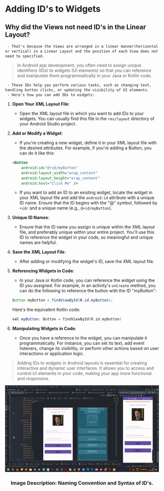 # Adding ID's to Widgets

  ## Why did the Views not need ID's in the Linear Layout?
     - That's because the Views are arranged in a linear manner(horizontal or vertical) in a Linear Layout and the position of each View does not need to specified.

> In Android app development, you often need to assign unique identifiers (IDs) to widgets (UI elements) so that you can reference and manipulate them programmatically in your Java or Kotlin code.

     - These IDs help you perform various tasks, such as changing text, handling button clicks, or updating the visibility of UI elements.
     - Here's how you can add IDs to widgets:

1. **Open Your XML Layout File**:
    - Open the XML layout file in which you want to add IDs to your widgets. You can usually find this file in the `res/layout` directory of your Android Studio project.

2. **Add or Modify a Widget**:
    - If you're creating a new widget, define it in your XML layout file with the desired attributes. For example, if you're adding a Button, you can do it like this:

   ```xml
   <Button
       android:id="@+id/myButton"
       android:layout_width="wrap_content"
       android:layout_height="wrap_content"
       android:text="Click Me" />
   ```

    - If you want to add an ID to an existing widget, locate the widget in your XML layout file and add the `android:id` attribute with a unique ID name. Ensure that the ID begins with the "@" symbol, followed by `+id/` and a unique name (e.g., `@+id/myButton`).

3. **Unique ID Names**:
    - Ensure that the ID name you assign is unique within the XML layout file, and preferably unique within your entire project. You'll use this ID to reference the widget in your code, so meaningful and unique names are helpful.

4. **Save the XML Layout File**:
    - After adding or modifying the widget's ID, save the XML layout file.

5. **Referencing Widgets in Code**:
    - In your Java or Kotlin code, you can reference the widget using the ID you assigned. For example, in an activity's `onCreate` method, you can do the following to reference the button with the ID "myButton":

   ```java
   Button myButton = findViewById(R.id.myButton);
   ```

   Here's the equivalent Kotlin code:

   ```kotlin
   val myButton: Button = findViewById(R.id.myButton)
   ```

6. **Manipulating Widgets in Code**:
    - Once you have a reference to the widget, you can manipulate it programmatically. For instance, you can set its text, add event listeners, change its visibility, or perform other actions based on user interactions or application logic.

> Adding IDs to widgets in Android layouts is essential for creating interactive and dynamic user interfaces. 
> It allows you to access and control UI elements in your code, making your app more functional and responsive.
 
   <p align="center">
  <img src="https://github.com/Amit-Ashok-Swain/Android-Kick-Off/blob/main/images/Adding-Button-and-EditText-Tags-in-UI/Outputs/02.png" alt="Image Description" />
       </p>
           <h3 align = "center">  Image Description: Naming Convention and Syntax of ID's.</h3>

